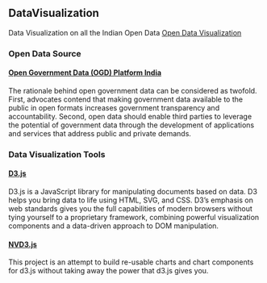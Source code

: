 ## DataVisualization
Data Visualization on all the Indian Open Data
[Open Data Visualization](www.maheshkkumar.github.io/DataVisualization/index.html)

### Open Data Source

#### [Open Government Data (OGD) Platform India](https://data.gov.in/)
The rationale behind open government data can be considered as twofold. First, advocates contend that making government data available to the public in open formats increases government transparency and accountability. Second, open data should enable third parties to leverage the potential of government data through the development of applications and services that address public and private demands.

### Data Visualization Tools

#### [D3.js](http://d3js.org/) 
D3.js is a JavaScript library for manipulating documents based on data. D3 helps you bring data to life using HTML, SVG, and CSS. D3’s emphasis on web standards gives you the full capabilities of modern browsers without tying yourself to a proprietary framework, combining powerful visualization components and a data-driven approach to DOM manipulation.

#### [NVD3.js](http://nvd3.org/)

This project is an attempt to build re-usable charts and chart components for d3.js without taking away the power that d3.js gives you.
